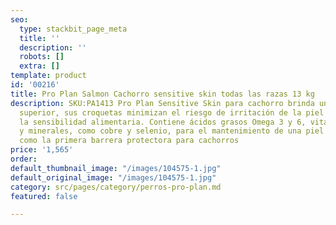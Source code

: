 ```yaml
---
seo:
  type: stackbit_page_meta
  title: ''
  description: ''
  robots: []
  extra: []
template: product
id: '00216'
title: Pro Plan Salmon Cachorro sensitive skin todas las razas 13 kg
description: SKU:PA1413 Pro Plan Sensitive Skin para cachorro brinda una nutrición
  superior, sus croquetas minimizan el riesgo de irritación de la piel asociada con
  la sensibilidad alimentaria. Contiene ácidos grasos Omega 3 y 6, vitaminas esenciales
  y minerales, como cobre y selenio, para el mantenimiento de una piel sana, que sirve
  como la primera barrera protectora para cachorros
price: '1,565'
order: 
default_thumbnail_image: "/images/104575-1.jpg"
default_original_image: "/images/104575-1.jpg"
category: src/pages/category/perros-pro-plan.md
featured: false

---
```

